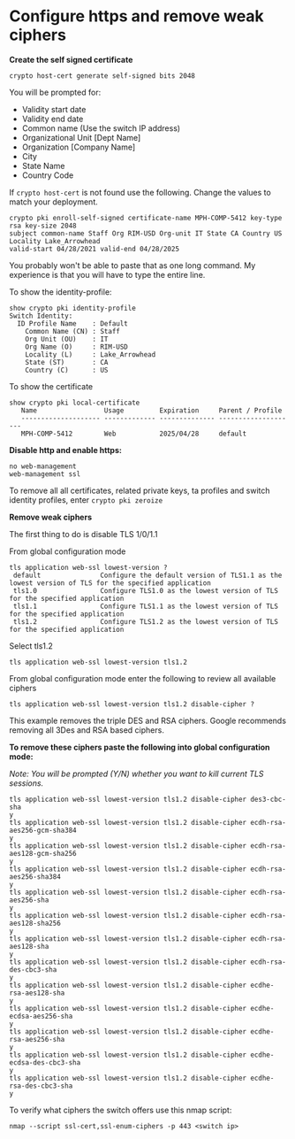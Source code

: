 # Configure https and remove weak ciphers

**Create the self signed certificate**
```
crypto host-cert generate self-signed bits 2048
```
You will be prompted for:
* Validity start date
* Validity end date
* Common name (Use the switch IP address)
* Organizational Unit [Dept Name]
* Organization [Company Name]
* City
* State Name
* Country Code

If `crypto host-cert` is not found use the following. Change the values to match your deployment.

``` 
crypto pki enroll-self-signed certificate-name MPH-COMP-5412 key-type rsa key-size 2048  
subject common-name Staff Org RIM-USD Org-unit IT State CA Country US Locality Lake_Arrowhead 
valid-start 04/28/2021 valid-end 04/28/2025
```
You probably won't be able to paste that as one long command. My experience is that you will have to type the entire line.

To show the identity-profile:
```
show crypto pki identity-profile
Switch Identity:
  ID Profile Name    : Default
    Common Name (CN) : Staff
    Org Unit (OU)    : IT
    Org Name (O)     : RIM-USD
    Locality (L)     : Lake_Arrowhead
    State (ST)       : CA
    Country (C)      : US
```

To show the certificate
```
show crypto pki local-certificate
   Name                 Usage         Expiration     Parent / Profile
   -------------------- ------------- -------------- --------------------
   MPH-COMP-5412        Web           2025/04/28     default
```

**Disable http and enable https:**
```
no web-management
web-management ssl
```

To remove all all certificates, related private keys, ta profiles and switch identity profiles, enter
`crypto pki zeroize`

**Remove weak ciphers**

The first thing to do is disable TLS 1/0/1.1

From global configuration mode

```
tls application web-ssl lowest-version ?
 default               Configure the default version of TLS1.1 as the lowest version of TLS for the specified application
 tls1.0                Configure TLS1.0 as the lowest version of TLS for the specified application
 tls1.1                Configure TLS1.1 as the lowest version of TLS for the specified application
 tls1.2                Configure TLS1.2 as the lowest version of TLS for the specified application
```
Select tls1.2

```
tls application web-ssl lowest-version tls1.2 
```

From global configuration mode enter the following to review all available ciphers
```
tls application web-ssl lowest-version tls1.2 disable-cipher ?
```

This example removes the triple DES and RSA ciphers. Google recommends removing all 3Des and RSA based ciphers.

**To remove these ciphers paste the following into global configuration mode:**

*Note: You will be prompted (Y/N) whether you want to kill current TLS sessions.*

```
tls application web-ssl lowest-version tls1.2 disable-cipher des3-cbc-sha
y
tls application web-ssl lowest-version tls1.2 disable-cipher ecdh-rsa-aes256-gcm-sha384
y
tls application web-ssl lowest-version tls1.2 disable-cipher ecdh-rsa-aes128-gcm-sha256
y
tls application web-ssl lowest-version tls1.2 disable-cipher ecdh-rsa-aes256-sha384
y
tls application web-ssl lowest-version tls1.2 disable-cipher ecdh-rsa-aes256-sha
y
tls application web-ssl lowest-version tls1.2 disable-cipher ecdh-rsa-aes128-sha256
y
tls application web-ssl lowest-version tls1.2 disable-cipher ecdh-rsa-aes128-sha
y
tls application web-ssl lowest-version tls1.2 disable-cipher ecdh-rsa-des-cbc3-sha
y
tls application web-ssl lowest-version tls1.2 disable-cipher ecdhe-rsa-aes128-sha
y
tls application web-ssl lowest-version tls1.2 disable-cipher ecdhe-ecdsa-aes256-sha
y
tls application web-ssl lowest-version tls1.2 disable-cipher ecdhe-rsa-aes256-sha
y
tls application web-ssl lowest-version tls1.2 disable-cipher ecdhe-ecdsa-des-cbc3-sha
y
tls application web-ssl lowest-version tls1.2 disable-cipher ecdhe-rsa-des-cbc3-sha
y
```

To verify what ciphers the switch offers use this nmap script:
```
nmap --script ssl-cert,ssl-enum-ciphers -p 443 <switch ip>
```

